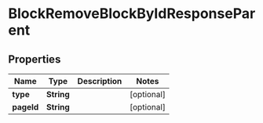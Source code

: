 

# BlockRemoveBlockByIdResponseParent


## Properties

| Name | Type | Description | Notes |
|------------ | ------------- | ------------- | -------------|
|**type** | **String** |  |  [optional] |
|**pageId** | **String** |  |  [optional] |




